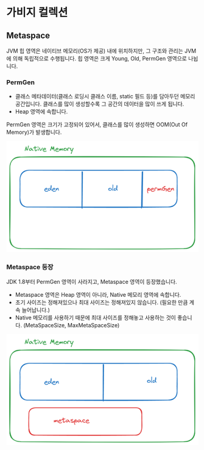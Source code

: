 # 가비지 컬렉션

## Metaspace

JVM 힙 영역은 네이티브 메모리(OS가 제공) 내에 위치하지만, 그 구조와 관리는 JVM에 의해 독립적으로 수행됩니다. 힙 영역은 크게 Young, Old, PermGen 영역으로 나뉩니다.

### PermGen

- 클래스 메타데이터(클래스 로딩시 클래스 이름, static 필드 등)를 담아두던 메모리 공간입니다. 클래스를 많이 생성할수록 그 공간의 데이터을 많이 쓰게 됩니다.
- Heap 영역에 속합니다.

PermGen 영역은 크기가 고정되어 있어서, 클래스를 많이 생성하면 OOM(Out Of Memory)가 발생합니다.

![permGen](image/perm_gen.png)

### Metaspace 등장

JDK 1.8부터 PermGen 영역이 사라지고, Metaspace 영역이 등장했습니다.

- Metaspace 영역은 Heap 영역이 아니라, Native 메모리 영역에 속합니다.
- 초기 사이즈는 정해져있으나 최대 사이즈는 정해져있지 않습니다. (필요한 만큼 계속 늘어납니다.)
- Native 메모리를 사용하기 때문에 최대 사이즈를 정해놓고 사용하는 것이 좋습니다. (MetaSpaceSize, MaxMetaSpaceSize)

![metaspace](image/metaspace.png)